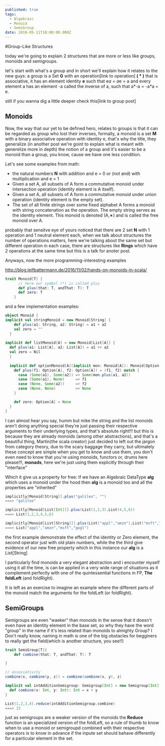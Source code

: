 ```yaml
---
published: true
tags:
  - Algebraic
  - Monoid
  - SemiGroup
date: 2018-05-11T18:00:00.000Z
---
```

#Group-Like Structures


today we're going to explain 2 structures that are more or less like groups, monoids and semigroups.


let's start with what's a group and in short we'll explain how it relates to the new guys: a group is a Set **G** with an operation[link to operation] **( * )** that is associative, it has an element identity **e** such that e*a = a*e = a and every element a has an element -a called the inverse of a, such that a*-a = -a*a = e.

still if you wanna dig a little deeper check this[link to group post]

## Monoids


Now, the way that our yet to be defined hero, relates to groups is that it can be regarded as group who lost their inverses, formally, a monoid is a set **M** with a binary associative operation with identity e, that's why the title, they generalize (in another post we're goint to explain what is meant with generelize more in depth) the notion of a group and  it's easier to be a monoid than a group, you know, cause we have one less condition.

Let's see some examples from math:

* the natural numbers **N** with addition and e = 0 or (not and) with multiplication and e = 1
* Given a set A, all subsets of A form a commutative monoid under intersection operation (identity element is A itself).
* Given a set A, all subsets of A form a commutative monoid under union operation (identity element is the empty set).
* The set of all finite strings over some fixed alphabet A forms a monoid with string concatenation as the operation. The empty string serves as the identity element. This monoid is denoted (A,∗) and is called the free monoid over A.

probably that sensitve eye of yours noticed that there are 2  set **N** with 1 operation and 1 neutral element each, when we talk about structures the number of operations matters, here we're talking about the same set but different operation in each case, there are structures like **Rings** which have 2 operations at the same time but this is a talk for anoter post.

Anyways, now the more programming-interesting examples

http://blog.leifbattermann.de/2016/11/02/hands-on-monoids-in-scala/

~~~scala
trait Monoid[T] {
	  // here our symbol (*) is called plus
	  def plus(that: T, andThat: T): T 
	  def zero: T
	}
~~~

and a few implementation examples:

~~~scala
object Monoid {
implicit val stringMonoid = new Monoid[String] {
    def plus(a1: String, a2: String) = a1 + a2
    val zero = ""
  }
  
implicit def listMonoid[A] = new Monoid[List[A]] {
  def plus(a1: List[A], a2: List[A]) = a1 ++ a2
  val zero = Nil
  }
  
  implicit def optionMonoid[A](implicit mon: Monoid[A]): Monoid[Option[A]] = new Monoid[Option[A]] {
    def plus(f1: Option[A], f2: Option[A]) = (f1, f2) match {
      case (Some(a1), Some(a2)) => Some(mon.plus(a1, a2))
      case (Some(a1), None)     => f1
      case (None, Some(a2))     => f2
      case (None, None)         => None
    }

    def zero: Option[A] = None
  }
}
~~~

I can almost hear you say, humm but mike the string and the list monoids aren't doing anything special they're just passing their respective arguments to their underlying types, and that's absolute right!!! but this is because they are already monoids (among other abstractions), and that's a beautiful thing, Martin(the scala creator) just decided to left out the jargon from category theory, due to the scary baggage they carry, but ultimately these concept are simple when you get to know and use them, you don't even need to know that you're using monoids, functors or, drums here please!!!, **monads**, here we're just using them explicitly through their "interface"

Which it give us a property for free: If we have an Algebraic DataType **alg** which uses a monoid under the hood then **alg** is a monoid too and all the properties are "inherited"


~~~scala
implicitly[Monoid[String]].plus("galileo", "")
===> "galileo"

implicitly[Monoid[List[Int]]].plus(List(1,2,3),List(4,5,6))
===> List(1,2,3,4,5,6)

implicitly[Monoid[List[String]]].plus(List("appl","amzn"),List("msft","gogl"))
===> List("appl","amzn","msft","gogl")

~~~
 the first example demonstrate the effect of the identity or Zero element, the second operator just with old plain numbers, while the the third give evidence of our new free property which in this instance our **alg** is a List[String]

I particularly find monoids a very elegant abstraction and i encounter myself using it all the time, is can be applied in a very wide range of situations as it complement perfectly with one of the 
quintessential functions in FP, **The foldLeft** (and foldRight).

It is left as an exercise to imagine an example where the different parts of the monoid match the arguments for the foldLeft (or foldRight).

## SemiGroups

Semigroups are even "waeker" than monoids in the sense that it doesn't even have an identity element in the base set, so why they have the word "group" in the name if it's less related than monoids to almighty Group? I Don't really know, naming in math is one of the big obstacles for begginers to really get the field(which is another structure, you see!!)

~~~scala
trait SemiGroup[T]{
	def combine(that: T, andThat: T): T

}

// associativity
combine(x, combine(y, z)) = combine(combine(x, y), z)

implicit val intAdditionSemigroup: Semigroup[Int] = new Semigroup[Int] {
  def combine(x: Int, y: Int): Int = x + y
}

List(1,2,3,4).reduce(intAdditionSemigroup.combine)
===> 15

~~~

just as semigroups are a weaker version of the monoids the **Reduce** function is an specialized version of the foldLeft, so a rule of thumb to know when to use a monoid or semigroupd combined with their respective operators is to know in advance if the inpute set should bahave differently for a particular element in the set.
